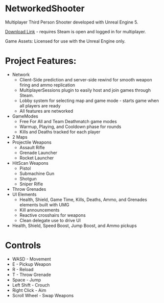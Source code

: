 # NetworkedShooter

Multiplayer Third Person Shooter developed with Unreal Engine 5.

[Download Link](https://drive.google.com/file/d/17RYx48NFK0oI4qcTVLHGbeB5sb-J6XwV/view?usp=sharing) - requires Steam is open and logged in for multiplayer.

Game Assets: Licensed for use with the Unreal Engine only.

# Project Features:
- Network
  - Client-Side prediction and server-side rewind for smooth weapon firing and ammo replication
  - MultiplayerSessions plugin to easily host and join games through Steam.
  - Lobby system for selecting map and game mode - starts game when all players are ready
  - All features are networked
- GameModes
  - Free For All and Team Deathmatch game modes
  - Warmup, Playing, and Cooldown phase for rounds
  - Kills and Deaths tracked for each player
- 2 Maps
- Projectile Weapons
  - Assault Rifle
  - Grenade Launcher
  - Rocket Launcher
- HitScan Weapons
  - Pistol
  - Submachine Gun
  - Shotgun
  - Sniper Rifle
- Throw Grenades
- UI Elements
  - Health, Shield, Game Time, Kills, Deaths, Ammo, and Grenades elements built with UMG
  - Kill announcements
  - Reactive crosshairs for weapons
  - Clean delegate use to drive UI
- Health, Shield, Speed Boost, Jump Boost, and Ammo pickups

# Controls
- WASD - Movement
- E - Pickup Weapon
- R - Reload
- T - Throw Grenade
- Space - Jump
- Left Shift - Crouch
- Right Click - Aim
- Scroll Wheel - Swap Weapons

